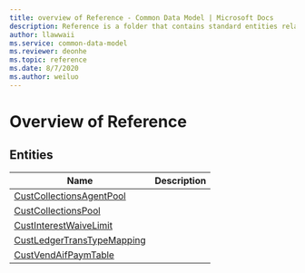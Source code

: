 ```yaml
---
title: overview of Reference - Common Data Model | Microsoft Docs
description: Reference is a folder that contains standard entities related to the Common Data Model.
author: llawwaii
ms.service: common-data-model
ms.reviewer: deonhe
ms.topic: reference
ms.date: 8/7/2020
ms.author: weiluo
---
```


# Overview of Reference


## Entities

|Name|Description|
|---|---|
|[CustCollectionsAgentPool](CustCollectionsAgentPool.md)||
|[CustCollectionsPool](CustCollectionsPool.md)||
|[CustInterestWaiveLimit](CustInterestWaiveLimit.md)||
|[CustLedgerTransTypeMapping](CustLedgerTransTypeMapping.md)||
|[CustVendAifPaymTable](CustVendAifPaymTable.md)||
